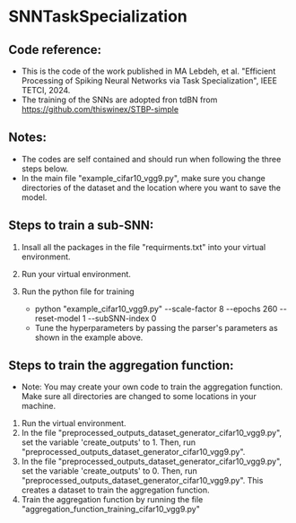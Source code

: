 # SNNTaskSpecialization

## Code reference: 
* This is the code of the work published in MA Lebdeh, et al. "Efficient Processing of Spiking Neural Networks via Task Specialization", IEEE TETCI, 2024.  
* The training of the SNNs are adopted fron tdBN from https://github.com/thiswinex/STBP-simple  


## Notes:
* The codes are self contained and should run when following the three steps below. 
* In the main file "example_cifar10_vgg9.py", make sure you change directories of the dataset and the location where you want to save the model.


## Steps to train a sub-SNN: 

1. Insall all the packages in the file "requirments.txt" into your virtual environment.

2. Run your virtual environment.

3. Run the python file for training
   * python "example_cifar10_vgg9.py" --scale-factor 8 --epochs 260  --reset-model 1  --subSNN-index 0
   * Tune the hyperparameters by passing the parser's parameters as shown in the example above.



## Steps to train the aggregation function: 
* Note: You may create your own code to train the aggregation function. Make sure all directories are changed to some locations in your machine. 

1. Run the virtual environment. 
2. In the file "preprocessed_outputs_dataset_generator_cifar10_vgg9.py", set the variable 'create_outputs' to 1. Then, run "preprocessed_outputs_dataset_generator_cifar10_vgg9.py". 
3. In the file "preprocessed_outputs_dataset_generator_cifar10_vgg9.py", set the variable 'create_outputs' to 0. Then, run "preprocessed_outputs_dataset_generator_cifar10_vgg9.py". This creates a dataset to train the aggregation function.
4. Train the aggregation function by running the file "aggregation_function_training_cifar10_vgg9.py"
